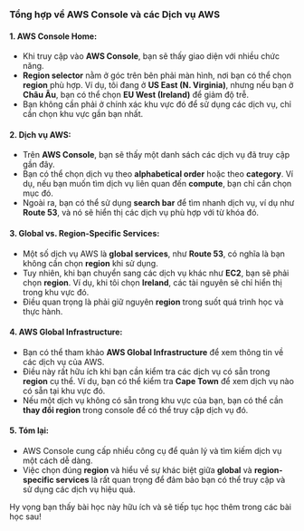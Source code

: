 ### Tổng hợp về **AWS Console và các Dịch vụ AWS**

#### 1. **AWS Console Home:**

* Khi truy cập vào **AWS Console**, bạn sẽ thấy giao diện với nhiều chức năng.
* **Region selector** nằm ở góc trên bên phải màn hình, nơi bạn có thể chọn **region** phù hợp. Ví dụ, tôi đang ở **US East (N. Virginia)**, nhưng nếu bạn ở **Châu Âu**, bạn có thể chọn **EU West (Ireland)** để giảm độ trễ.
* Bạn không cần phải ở chính xác khu vực đó để sử dụng các dịch vụ, chỉ cần chọn khu vực gần bạn nhất.

#### 2. **Dịch vụ AWS:**

* Trên **AWS Console**, bạn sẽ thấy một danh sách các dịch vụ đã truy cập gần đây.
* Bạn có thể chọn dịch vụ theo **alphabetical order** hoặc theo **category**. Ví dụ, nếu bạn muốn tìm dịch vụ liên quan đến **compute**, bạn chỉ cần chọn mục đó.
* Ngoài ra, bạn có thể sử dụng **search bar** để tìm nhanh dịch vụ, ví dụ như **Route 53**, và nó sẽ hiển thị các dịch vụ phù hợp với từ khóa đó.

#### 3. **Global vs. Region-Specific Services:**

* Một số dịch vụ AWS là **global services**, như **Route 53**, có nghĩa là bạn không cần chọn **region** khi sử dụng.
* Tuy nhiên, khi bạn chuyển sang các dịch vụ khác như **EC2**, bạn sẽ phải chọn **region**. Ví dụ, khi tôi chọn **Ireland**, các tài nguyên sẽ chỉ hiển thị trong khu vực đó.
* Điều quan trọng là phải giữ nguyên **region** trong suốt quá trình học và thực hành.

#### 4. **AWS Global Infrastructure:**

* Bạn có thể tham khảo **AWS Global Infrastructure** để xem thông tin về các dịch vụ của AWS.
* Điều này rất hữu ích khi bạn cần kiểm tra các dịch vụ có sẵn trong **region** cụ thể. Ví dụ, bạn có thể kiểm tra **Cape Town** để xem dịch vụ nào có sẵn tại khu vực đó.
* Nếu một dịch vụ không có sẵn trong khu vực của bạn, bạn có thể cần **thay đổi region** trong console để có thể truy cập dịch vụ đó.

#### 5. **Tóm lại:**

* AWS Console cung cấp nhiều công cụ để quản lý và tìm kiếm dịch vụ một cách dễ dàng.
* Việc chọn đúng **region** và hiểu về sự khác biệt giữa **global** và **region-specific services** là rất quan trọng để đảm bảo bạn có thể truy cập và sử dụng các dịch vụ hiệu quả.

Hy vọng bạn thấy bài học này hữu ích và sẽ tiếp tục học thêm trong các bài học sau!

